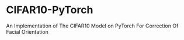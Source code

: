# CIFAR10-PyTorch
An Implementation of The CIFAR10 Model on PyTorch For Correction Of Facial Orientation
